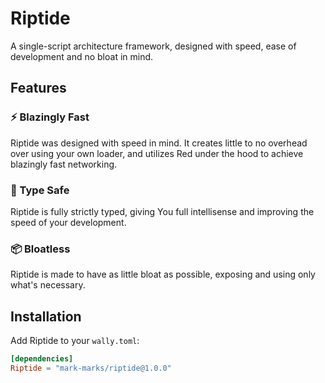 # Riptide

A single-script architecture framework, designed with speed, ease of development and no bloat in mind.

## Features

### ⚡ Blazingly Fast

Riptide was designed with speed in mind. It creates little to no overhead over using your own loader, and utilizes Red under the hood to achieve blazingly fast networking.

### 🔐 Type Safe

Riptide is fully strictly typed, giving You full intellisense and improving the speed of your development.

### 📦 Bloatless

Riptide is made to have as little bloat as possible, exposing and using only what's necessary.

## Installation

Add Riptide to your `wally.toml`:
```toml
[dependencies]
Riptide = "mark-marks/riptide@1.0.0"
```